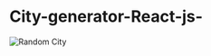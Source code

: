 # City-generator-React-js-
![Random City](https://github.com/Emreodesia/City-generator-React-js-/assets/115417234/0017471d-1ea2-4836-a075-006bf72b93f0)

